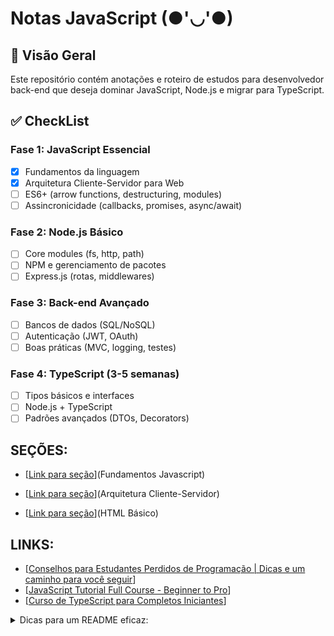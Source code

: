 # Notas JavaScript (●'◡'●)

## 📌 Visão Geral

Este repositório contém anotações e roteiro de estudos para desenvolvedor back-end que deseja dominar JavaScript, Node.js e migrar para TypeScript.

## ✅ CheckList 
  
### Fase 1: JavaScript Essencial 
- [X] Fundamentos da linguagem
- [X] Arquitetura Cliente-Servidor para Web
- [ ] ES6+ (arrow functions, destructuring, modules)
- [ ] Assincronicidade (callbacks, promises, async/await)

### Fase 2: Node.js Básico 
- [ ] Core modules (fs, http, path)
- [ ] NPM e gerenciamento de pacotes
- [ ] Express.js (rotas, middlewares)

### Fase 3: Back-end Avançado 
- [ ] Bancos de dados (SQL/NoSQL)
- [ ] Autenticação (JWT, OAuth)
- [ ] Boas práticas (MVC, logging, testes)

### Fase 4: TypeScript (3-5 semanas)
- [ ] Tipos básicos e interfaces
- [ ] Node.js + TypeScript
- [ ] Padrões avançados (DTOs, Decorators)

## SEÇÕES:
- [[Link para seção](https://github.com/DerekMA15/JS_Notas/blob/main/Fundamentos.md)](Fundamentos Javascript)

- [[Link para seção](https://github.com/DerekMA15/Nota_JavaScript/blob/main/Fundamentos.md)](Arquitetura Cliente-Servidor)
- [[Link para seção](https://github.com/DerekMA15/Nota_JavaScript/blob/main/HTML_b%C3%A1sico.md)](HTML Básico) 

## LINKS: 
- [[Conselhos para Estudantes Perdidos de Programação | Dicas e um caminho para você seguir](https://www.youtube.com/watch?v=REW7MVDn0T4)]
- [[JavaScript Tutorial Full Course - Beginner to Pro](https://www.youtube.com/watch?v=XJC5WB2Bwrc)]
- [[Curso de TypeScript para Completos Iniciantes](https://www.youtube.com/watch?v=ppDsxbUNtNQ&t=498s&ab_channel=FelipeRocha%E2%80%A2FullStackClub)]
<details>
<summary>
Dicas para um README eficaz:
</summary>
1. **Hierarquia clara**: Use headers (`##`, `###`) para organizar seções
2. **Elementos visuais**: Tabelas, lists e diff blocks facilitam a leitura
3. **Seções recolhíveis**: `<details>` para anotações técnicas detalhadas
4. **Checklists**: Permitem acompanhar progresso
5. **Links úteis**: Documentação oficial e recursos recomendados
6. **Destaques**: Emojis e formatação para ênfase (não exagere)
</details>
